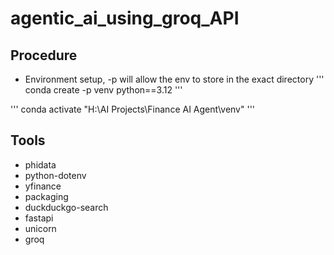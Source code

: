# agentic_ai_using_groq_API


## Procedure
- Environment setup, -p will allow the env to store in the exact directory
'''
conda create -p venv python==3.12
'''

'''
conda activate "H:\AI Projects\Finance AI Agent\venv" 
'''

## Tools

- phidata
- python-dotenv
- yfinance
- packaging
- duckduckgo-search
- fastapi
- unicorn
- groq
